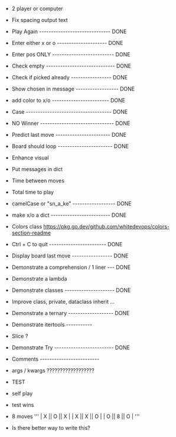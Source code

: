 - 2 player or computer

- Fix spacing output text
- Play Again ------------------------------ DONE
- Enter either x or o --------------------- DONE
- Enter pos ONLY -------------------------- DONE
- Check empty ----------------------------- DONE
- Check if picked already ----------------- DONE
- Show chosen in message ------------------ DONE
- add color to x/o ------------------------ DONE
- Case ------------------------------------ DONE
- NO Winner ------------------------------- DONE
- Predict last move ----------------------- DONE
- Board should loop ----------------------- DONE
- Enhance visual
- Put messages in dict
- Time between moves
- Total time to play
- camelCase or "sn_a_ke" ------------------ DONE
- make x/o a dict ------------------------- DONE
- Colors class https://pkg.go.dev/github.com/whitedevops/colors-section-readme
- Ctrl + C to quit ------------------------ DONE
- Display board last move ----------------- DONE

- Demonstrate a comprehension / 1 liner --- DONE
- Demonstrate a lambda
- Demonstrate classes --------------------- DONE
- Improve class, private, dataclass inherit ...
- Demonstrate a ternary ------------------- DONE
- Demonstrate itertools -----------
- Slice ?
- Demonstrate Try ------------------------- DONE
- Comments -------------------------
- args / kwargs ??????????????????

- TEST
- self play
- test wins
- 8 moves
'''
| X || O || X |
| X || X || O |
| O || 8 || O |
'''

- Is there better way to write this?